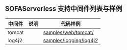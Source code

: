## SOFAServerless 支持中间件列表与样例
| 中间件    | 说明 | 代码样例                                                                                                             |
|--------| --- |------------------------------------------------------------------------------------------------------------------|
| tomcat | | [samples/web/tomcat/](https://github.com/sofastack-guides/sofa-ark-spring-guides/tree/master/samples/web/tomcat) | 
| log4j2 |    | [samples/logging/log4j2]()                                                                                       |